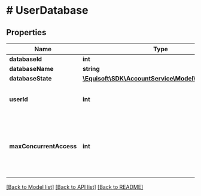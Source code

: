# # UserDatabase

## Properties

Name | Type | Description | Notes
------------ | ------------- | ------------- | -------------
**databaseId** | **int** |  | [optional] 
**databaseName** | **string** |  | [optional] 
**databaseState** | [**\Equisoft\SDK\AccountService\Model\DatabaseState**](DatabaseState.md) |  | [optional] 
**userId** | **int** | Local ID of the user in the database. | [optional] 
**maxConcurrentAccess** | **int** | Number of concurrent desktop session allowed for crm. 0 for unlimited access. | [optional] 

[[Back to Model list]](../../README.md#documentation-for-models) [[Back to API list]](../../README.md#documentation-for-api-endpoints) [[Back to README]](../../README.md)



